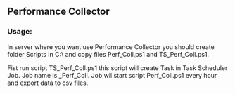 <h2>Performance Collector</h2>
<h3>Usage:</h3>

In server where you want use Performance Collector you should create folder Scripts in C:\ and copy files Perf_Coll.ps1 and TS_Perf_Coll.ps1.

Fist run script TS_Perf_Coll.ps1 this script will create Task in Task Scheduler Job. Job name is _Perf_Coll.
Job wil start script Perf_Coll.ps1 every hour and export data to csv files.
